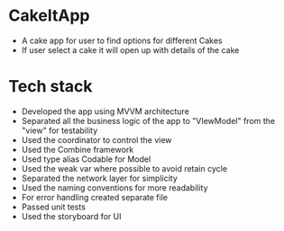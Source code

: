 # CakeItApp
* A cake app for user to find options for different Cakes 
* If user select a cake it will open up with details of the cake

# Tech stack
* Developed the app using MVVM architecture
* Separated all the business logic of the app to "VIewModel" from the "view" for testability
* Used the coordinator to control the view
* Used the Combine framework
* Used type alias Codable for Model
* Used the weak var where possible to avoid retain cycle
* Separated the network layer for simplicity 
* Used the naming conventions for more readability 
* For error handling created separate file
* Passed unit tests
* Used the storyboard for UI
